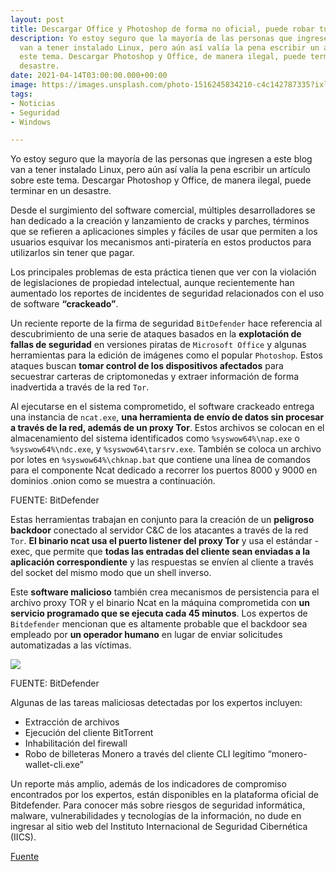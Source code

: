 ```yaml
---
layout: post
title: Descargar Office y Photoshop de forma no oficial, puede robar tus Bitcoins
description: Yo estoy seguro que la mayoría de las personas que ingresen a este blog
  van a tener instalado Linux, pero aún así valía la pena escribir un artículo sobre
  este tema. Descargar Photoshop y Office, de manera ilegal, puede terminar en un
  desastre.
date: 2021-04-14T03:00:00.000+00:00
image: https://images.unsplash.com/photo-1516245834210-c4c142787335?ixlib=rb-1.2.1&ixid=MnwxMjA3fDB8MHxwaG90by1wYWdlfHx8fGVufDB8fHx8&auto=format&fit=crop&w=869&q=80
tags:
- Noticias
- Seguridad
- Windows

---
```

Yo estoy seguro que la mayoría de las personas que ingresen a este blog van a tener instalado Linux, pero aún así valía la pena escribir un artículo sobre este tema. Descargar Photoshop y Office, de manera ilegal, puede terminar en un desastre.

Desde el surgimiento del software comercial, múltiples desarrolladores se han dedicado a la creación y lanzamiento de cracks y parches, términos que se refieren a aplicaciones simples y fáciles de usar que permiten a los usuarios esquivar los mecanismos anti-piratería en estos productos para utilizarlos sin tener que pagar.

Los principales problemas de esta práctica tienen que ver con la violación de legislaciones de propiedad intelectual, aunque recientemente han aumentado los reportes de incidentes de seguridad relacionados con el uso de software **“crackeado”**.

Un reciente reporte de la firma de seguridad `BitDefender` hace referencia al descubrimiento de una serie de ataques basados en la **explotación de fallas de seguridad** en versiones piratas de `Microsoft Office` y algunas herramientas para la edición de imágenes como el popular `Photoshop`. Estos ataques buscan **tomar control de los dispositivos afectados** para secuestrar carteras de criptomonedas y extraer información de forma inadvertida a través de la red `Tor`.

Al ejecutarse en el sistema comprometido, el software crackeado entrega una instancia de `ncat.exe`, **una herramienta de envío de datos sin procesar a través de la red, además de un proxy Tor**. Estos archivos se colocan en el almacenamiento del sistema identificados como `%syswow64%\nap.exe` o `%syswow64%\ndc.exe`, y `%syswow64\tarsrv.exe`. También se coloca un archivo por lotes en `%syswow64%\chknap.bat` que contiene una línea de comandos para el componente Ncat dedicado a recorrer los puertos 8000 y 9000 en dominios .onion como se muestra a continuación.

[](https://noticiasseguridad.com/nsnews_u/2021/04/bitdefender01.jpg)

FUENTE: BitDefender

Estas herramientas trabajan en conjunto para la creación de un **peligroso backdoor** conectado al servidor C&C de los atacantes a través de la red `Tor`. **El binario ncat usa el puerto listener del proxy Tor** y usa el estándar -exec, que permite que **todas las entradas del cliente sean enviadas a la aplicación correspondiente** y las respuestas se envíen al cliente a través del socket del mismo modo que un shell inverso.

Este **software malicioso** también crea mecanismos de persistencia para el archivo proxy TOR y el binario Ncat en la máquina comprometida con **un servicio programado que se ejecuta cada 45 minutos**. Los expertos de `Bitdefender` mencionan que es altamente probable que el backdoor sea empleado por **un operador humano** en lugar de enviar solicitudes automatizadas a las víctimas.

![](https://noticiasseguridad.com/nsnews_u/2021/04/bitdefender02.jpg)

FUENTE: BitDefender

Algunas de las tareas maliciosas detectadas por los expertos incluyen:

* Extracción de archivos
* Ejecución del cliente BitTorrent
* Inhabilitación del firewall
* Robo de billeteras Monero a través del cliente CLI legítimo “monero-wallet-cli.exe”

Un reporte más amplio, además de los indicadores de compromiso encontrados por los expertos, están disponibles en la plataforma oficial de Bitdefender. Para conocer más sobre riesgos de seguridad informática, malware, vulnerabilidades y tecnologías de la información, no dude en ingresar al sitio web del Instituto Internacional de Seguridad Cibernética (IICS).

[Fuente](http://localhost:1313/posts/descargar-office-y-photoshop-de-forma-no-oficial-puede-robar-tus-bitcoins/Fuente)
